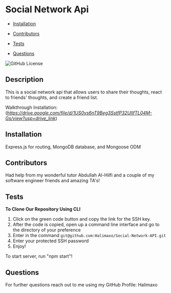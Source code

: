 # Social Network Api

- [Installation](#installation)

- [Contributors](#contributors)

- [Tests](#tests)

- [Questions](#questions)

![GitHub License](https://img.shields.io/badge/license-None-pink.svg)

## Description

This is a social network api that allows users to share their thoughts, react to friends' thoughts, and create a friend list.

Walkthrough Installation: (*https://drive.google.com/file/d/1US0ys6nT9Beg3SstfP32UIIfTL04M-Gs/view?usp=drive_link*)

## Installation

Express.js for routing, MongoDB database, and Mongoose ODM

## Contributors

Had help from my wonderful tutor Abdullah Al-Hilfi and a couple of my software engineer friends and amazing TA's!

## Tests

**To Clone Our Repository Using CLI**

1. Click on the green code button and copy the link for the SSH key.
2. After the code is copied, open up a command line interface and go to the directory of your preference
3. Enter in the command `git@github.com:Halimaxo/Social-Network-API.git`
4. Enter your protected SSH password
5. Enjoy!

To start server, run "npm start"!

## Questions

For further questions reach out to me using my GitHub Profile:
Halimaxo
